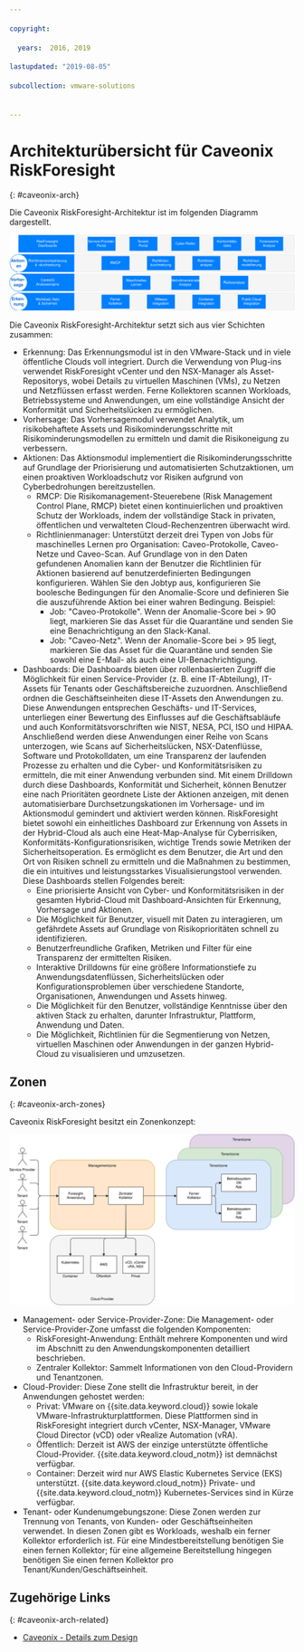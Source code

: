 ```yaml
---

copyright:

  years:  2016, 2019

lastupdated: "2019-08-05"

subcollection: vmware-solutions


---
```


# Architekturübersicht für Caveonix RiskForesight
{: #caveonix-arch}

Die Caveonix RiskForesight-Architektur ist im folgenden Diagramm dargestellt.

![Architekturdiagramm](../../images/caveonix-architecture.svg "Architekturdiagramm")

Die Caveonix RiskForesight-Architektur setzt sich aus vier Schichten zusammen:
-	Erkennung: Das Erkennungsmodul ist in den VMware-Stack und in viele öffentliche Clouds voll integriert. Durch die Verwendung von Plug-ins verwendet RiskForesight vCenter und den NSX-Manager als Asset-Repositorys, wobei Details zu virtuellen Maschinen (VMs), zu Netzen und Netzflüssen erfasst werden. Ferne Kollektoren scannen Workloads, Betriebssysteme und Anwendungen, um eine vollständige Ansicht der Konformität und Sicherheitslücken zu ermöglichen.
-	Vorhersage: Das Vorhersagemodul verwendet Analytik, um risikobehaftete Assets und Risikominderungsschritte mit Risikominderungsmodellen zu ermitteln und damit die Risikoneigung zu verbessern.
-	Aktionen: Das Aktionsmodul implementiert die Risikominderungsschritte auf Grundlage der Priorisierung und automatisierten Schutzaktionen, um einen proaktiven Workloadschutz vor Risiken aufgrund von Cyberbedrohungen bereitzustellen.
    - RMCP: Die Risikomanagement-Steuerebene (Risk Management Control Plane, RMCP) bietet einen kontinuierlichen und proaktiven Schutz der Workloads, indem der vollständige Stack in privaten, öffentlichen und verwalteten Cloud-Rechenzentren überwacht wird.
    - Richtlinienmanager: Unterstützt derzeit drei Typen von Jobs für maschinelles Lernen pro Organisation: Caveo-Protokolle, Caveo-Netze und Caveo-Scan. Auf Grundlage von in den Daten gefundenen Anomalien kann der Benutzer die Richtlinien für Aktionen basierend auf benutzerdefinierten Bedingungen konfigurieren. Wählen Sie den Jobtyp aus, konfigurieren Sie boolesche Bedingungen für den Anomalie-Score und definieren Sie die auszuführende Aktion bei einer wahren Bedingung. Beispiel:
        - Job: "Caveo-Protokolle". Wenn der Anomalie-Score bei > 90 liegt, markieren Sie das Asset für die Quarantäne und senden Sie eine Benachrichtigung an den Slack-Kanal.
        - Job: "Caveo-Netz". Wenn der Anomalie-Score bei > 95 liegt, markieren Sie das Asset für die Quarantäne und senden Sie sowohl eine E-Mail- als auch eine UI-Benachrichtigung.
- Dashboards: Die Dashboards bieten über rollenbasierten Zugriff die Möglichkeit für einen Service-Provider (z. B. eine IT-Abteilung), IT-Assets für Tenants oder Geschäftsbereiche zuzuordnen. Anschließend ordnen die Geschäftseinheiten diese IT-Assets den Anwendungen zu. Diese Anwendungen entsprechen Geschäfts- und IT-Services, unterliegen einer Bewertung des Einflusses auf die Geschäftsabläufe und auch Konformitätsvorschriften wie NIST, NESA, PCI, ISO und HIPAA. Anschließend werden diese Anwendungen einer Reihe von Scans unterzogen, wie Scans auf Sicherheitslücken, NSX-Datenflüsse, Software und Protokolldaten, um eine Transparenz der laufenden Prozesse zu erhalten und die Cyber- und Konformitätsrisiken zu ermitteln, die mit einer Anwendung verbunden sind. Mit einem Drilldown durch diese Dashboards, Konformität und Sicherheit, können Benutzer eine nach Prioritäten geordnete Liste der Aktionen anzeigen, mit denen automatisierbare Durchsetzungskationen im Vorhersage- und im Aktionsmodul gemindert und aktiviert werden können. RiskForesight bietet sowohl ein einheitliches Dashboard zur Erkennung von Assets in der Hybrid-Cloud als auch eine Heat-Map-Analyse für Cyberrisiken, Konformitäts-Konfigurationsrisiken, wichtige Trends sowie Metriken der Sicherheitsoperation. Es ermöglicht es dem Benutzer, die Art und den Ort von Risiken schnell zu ermitteln und die Maßnahmen zu bestimmen, die ein intuitives und leistungsstarkes Visualisierungstool verwenden. Diese Dashboards stellen Folgendes bereit:
  - Eine priorisierte Ansicht von Cyber- und Konformitätsrisiken in der gesamten Hybrid-Cloud mit Dashboard-Ansichten für Erkennung, Vorhersage und Aktionen.
  - Die Möglichkeit für Benutzer, visuell mit Daten zu interagieren, um gefährdete Assets auf Grundlage von Risikoprioritäten schnell zu identifizieren.
  - Benutzerfreundliche Grafiken, Metriken und Filter für eine Transparenz der ermittelten Risiken.
  - Interaktive Drilldowns für eine größere Informationstiefe zu Anwendungsdatenflüssen, Sicherheitslücken oder Konfigurationsproblemen über verschiedene Standorte, Organisationen, Anwendungen und Assets hinweg.
  - Die Möglichkeit für den Benutzer, vollständige Kenntnisse über den aktiven Stack zu erhalten, darunter Infrastruktur, Plattform, Anwendung und Daten.
  - Die Möglichkeit, Richtlinien für die Segmentierung von Netzen, virtuellen Maschinen oder Anwendungen in der ganzen Hybrid-Cloud zu visualisieren und umzusetzen.

## Zonen
{: #caveonix-arch-zones}

Caveonix RiskForesight besitzt ein Zonenkonzept:

![Zonendiagramm](../../images/caveonix-zones.svg "Zonendiagramm")

-	Management- oder Service-Provider-Zone: Die Management- oder Service-Provider-Zone umfasst die folgenden Komponenten:
    - RiskForesight-Anwendung: Enthält mehrere Komponenten und wird im Abschnitt zu den Anwendungskomponenten detailliert beschrieben.
    - Zentraler Kollektor: Sammelt Informationen von den Cloud-Providern und Tenantzonen.
- Cloud-Provider: Diese Zone stellt die Infrastruktur bereit, in der Anwendungen gehostet werden:
    - Privat: VMware on {{site.data.keyword.cloud}} sowie lokale VMware-Infrastrukturplattformen. Diese Plattformen sind in RiskForesight integriert durch vCenter, NSX-Manager, VMware Cloud Director (vCD) oder vRealize Automation (vRA).
    - Öffentlich: Derzeit ist AWS der einzige unterstützte öffentliche Cloud-Provider. {{site.data.keyword.cloud_notm}} ist demnächst verfügbar.
    - Container: Derzeit wird nur AWS Elastic Kubernetes Service (EKS) unterstützt. {{site.data.keyword.cloud_notm}} Private- und {{site.data.keyword.cloud_notm}} Kubernetes-Services sind in Kürze verfügbar.
-	Tenant- oder Kundenumgebungszone: Diese Zonen werden zur Trennung von Tenants, von Kunden- oder Geschäftseinheiten verwendet. In diesen Zonen gibt es Workloads, weshalb ein ferner Kollektor erforderlich ist. Für eine Mindestbereitstellung benötigen Sie einen fernen Kollektor; für eine allgemeine Bereitstellung hingegen benötigen Sie einen fernen Kollektor pro Tenant/Kunden/Geschäftseinheit.


## Zugehörige Links
{: #caveonix-arch-related}

* [Caveonix - Details zum Design](/docs/services/vmwaresolutions/archiref/caveonix?topic=vmware-solutions-caveonix-detailed)
